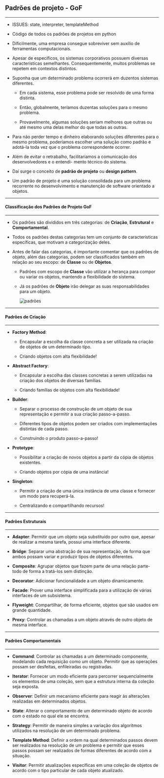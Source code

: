 ## Padrões de projeto - GoF
***

* ISSUES: state, interpreter, templateMethod

* Código de todos os padrões de projetos em python

* Dificilmente, uma empresa consegue sobreviver sem auxílio de ferramentas computacionais.

* Apesar de específicos, os sistemas corporativos possuem diversas características semelhantes.
Consequentemente, muitos problemas se repetem em contextos distintos.

* Suponha que um determinado problema ocorrerá em duzentos sistemas diferentes.

  - Em cada sistema, esse problema pode ser resolvido de uma forma distinta.

  - Então, globalmente, teríamos duzentas soluções para o mesmo problema.

  - Provavelmente, algumas soluções seriam melhores que outras ou até mesmo uma delas melhor do que todas as outras.

* Para não perder tempo e dinheiro elaborando soluções diferentes para o mesmo problema, poderíamos escolher uma solução como padrão e
adotá-la toda vez que o problema correspondente ocorrer.

* Além de evitar o retrabalho, facilitaríamos a comunicação dos desenvolvedores e o entendi- mento técnico do sistema.

* Daí surge o conceito de **padrão de projeto** ou **design pattern**.

* Um padrão de projeto é uma solução consolidada para um problema recorrente no desenvolvimento e manutenção de software orientado a objetos.

***
#### Classificação dos Padrões de Projeto GoF
***

* Os padrões são divididos em três categorias: de **Criação**, **Estrutural** e **Comportamental**.

* Todos os padrões destas categorias tem um conjunto de características específicas, que motivam a categorização deles.

* Antes de falar das categorias, é importante comentar que os padrões de objeto, além das categorias, podem ser classificados também em relação
ao seu escopo: de **Classe** ou de **Objetos**.

  - Padrões com escopo de **Classe** vão utilizar a herança para compor ou variar os objetos, mantendo a flexibilidade do sistema.

  - Já os padrões de **Objeto** irão delegar as suas responsabilidades para um objeto.

    ![padrões](https://cloud.githubusercontent.com/assets/14116020/25073183/6401a2e4-22b7-11e7-9ab7-fb2077ab2b4a.png)

***
#### Padrões de Criação
***

* **Factory Method**:

  - Encapsular a escolha da classe concreta a ser utilizada na criação de objetos de um determinado tipo.

  - Criando objetos com alta flexibilidade!

* **Abstract Factory**:

  - Encapsular a escolha das classes concretas a serem utilizadas na criação dos objetos de diversas famílias.

  - Criando famílias de objetos com alta flexibilidade!

* **Builder**:

  - Separar o processo de construção de um objeto de sua representação e permitir a sua criação passo-a-passo.

  - Diferentes tipos de objetos podem ser criados com implementações distintas de cada passo.

  - Construindo o produto passo-a-passo!

* **Prototype**:

  - Possibilitar a criação de novos objetos a partir da cópia de objetos existentes.

  - Criando objetos por cópia de uma instância!

* **Singleton**:

  - Permitir a criação de uma única instância de uma classe e fornecer um modo para recuperá-la.

  - Centralizando e compartilhando recursos!


***
#### Padrões Estruturais
***


* **Adapter**: Permitir que um objeto seja substituído por outro que, apesar de realizar a mesma tarefa, possui uma interface diferente.

* **Bridge**: Separar uma abstração de sua representação, de forma que ambos possam variar e produzir tipos de objetos diferentes.

* **Composite**: Agrupar objetos que fazem parte de uma relação parte-todo de forma a tratá-los sem distinção.

* **Decorator**: Adicionar funcionalidade a um objeto dinamicamente.

* **Facade**: Prover uma interface simplificada para a utilização de várias interfaces de um subsistema.

* **Flyweight**: Compartilhar, de forma eficiente, objetos que são usados em grande quantidade.

* **Proxy**: Controlar as chamadas a um objeto através de outro objeto de mesma interface.

***
#### Padrões Comportamentais
***

* **Command**: Controlar as chamadas a um determinado componente, modelando cada requisição como um objeto.
  Permitir que as operações possam ser desfeitas, enfileiradas ou registradas.

* **Iterator**: Fornecer um modo eficiente para percorrer sequencialmente os elementos de uma coleção, sem que a estrutura interna
  da coleção seja exposta.

* **Observer**: Definir um mecanismo eficiente para reagir às alterações realizadas em determinados objetos.

* **State**: Alterar o comportamento de um determinado objeto de acordo com o estado no qual ele se encontra.

* **Strategy**: Permitir de maneira simples a variação dos algoritmos utilizados na resolução de um determinado problema.

* **Template Method**: Definir a ordem na qual determinados passos devem ser realizados na resolução de um problema e permitir que esses
  passos possam ser realizados de formas diferentes de acordo com a situação.

* **Visitor**: Permitir atualizações específicas em uma coleção de objetos de acordo com o tipo particular de cada objeto atualizado.
